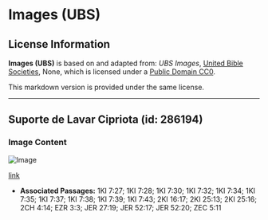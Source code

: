 # Images (UBS)

## License Information

**Images (UBS)** is based on and adapted from: _UBS Images_, [United Bible Societies](https://unitedbiblesocieties.org/), None, which is licensed under a [Public Domain CC0](https://creativecommons.org/public-domain/cc0/).

This markdown version is provided under the same license.



--------------------------------

## Suporte de Lavar Cipriota (id: 286194)

### Image Content

![Image](https://cdn.aquifer.bible/aquifer-content/resources/Media/WEB-0834_laver_stand_cypriot.jpg)

[link](https://cdn.aquifer.bible/aquifer-content/resources/Media/WEB-0834_laver_stand_cypriot.jpg)

* **Associated Passages:** 1KI 7:27; 1KI 7:28; 1KI 7:30; 1KI 7:32; 1KI 7:34; 1KI 7:35; 1KI 7:37; 1KI 7:38; 1KI 7:39; 1KI 7:43; 2KI 16:17; 2KI 25:13; 2KI 25:16; 2CH 4:14; EZR 3:3; JER 27:19; JER 52:17; JER 52:20; ZEC 5:11

